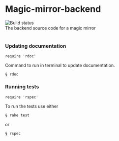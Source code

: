 # Magic-mirror-backend
<img src="https://github.com/itggot-adrian-almetunsmeds/magic-mirror-backend/workflows/Ruby/badge.svg" alt="Build status">
<br>
The backend source code for a magic mirror
<br>
<br>

### Updating documentation
```
require 'rdoc'
```
Command to run in terminal to update documentation.
```
§ rdoc
```

### Running tests
```
require 'rspec'
```
To run the tests use either
```
§ rake test
```
or
```
§ rspec
```